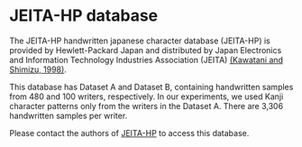 # JEITA-HP database
The JEITA-HP handwritten japanese character database (JEITA-HP) is provided by
Hewlett-Packard Japan and distributed by Japan Electronics and Information Technology Industries Association (JEITA)
[(Kawatani and Shimizu, 1998)](https://ieeexplore.ieee.org/document/711940). 

This database has Dataset A and Dataset B, containing handwritten samples from 480 and 100 writers, respectively. 
In our experiments, we used Kanji character patterns only from the writers in the Dataset A.
There are 3,306 handwritten samples per writer. 

Please contact the authors of [JEITA-HP](https://ieeexplore.ieee.org/document/711940) to access this database.
